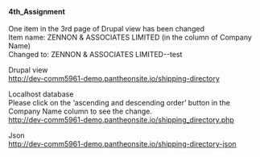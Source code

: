 <strong>4th_Assignment <br/></strong><br>
One item in the 3rd page of Drupal view has been changed<br/>
Item name: ZENNON & ASSOCIATES LIMITED (in the column of Company Name)<br/>
Changed to: ZENNON & ASSOCIATES LIMITED--test

Drupal view<br/>
http://dev-comm5961-demo.pantheonsite.io/shipping-directory

Localhost database<br/>
Please click on the ‘ascending and descending order’ button in the Company Name column to see the change.<br/>
http://dev-comm5961-demo.pantheonsite.io/shipping_directory.php


Json<br>
http://dev-comm5961-demo.pantheonsite.io/shipping-directory-json
